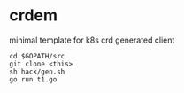 # crdem
minimal template for k8s crd generated client

```
cd $GOPATH/src
git clone <this>
sh hack/gen.sh
go run t1.go
```
